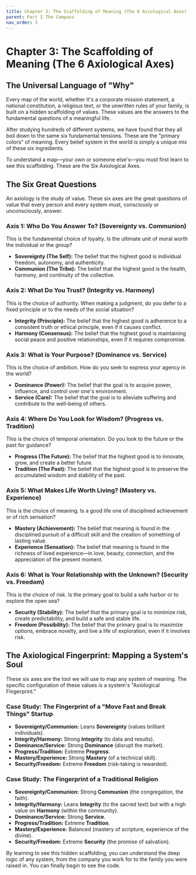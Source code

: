 ```yaml
---
title: Chapter 3: The Scaffolding of Meaning (The 6 Axiological Axes)
parent: Part I The Compass
nav_order: 3
---
```


# Chapter 3: The Scaffolding of Meaning (The 6 Axiological Axes)

## The Universal Language of "Why"

Every map of the world, whether it's a corporate mission statement, a national constitution, a religious text, or the unwritten rules of your family, is built on a hidden scaffolding of values. These values are the answers to the fundamental questions of a meaningful life.

After studying hundreds of different systems, we have found that they all boil down to the same six fundamental tensions. These are the "primary colors" of meaning. Every belief system in the world is simply a unique mix of these six ingredients.

To understand a map—your own or someone else's—you must first learn to see this scaffolding. These are the Six Axiological Axes.

## The Six Great Questions

An axiology is the study of value. These six axes are the great questions of value that every person and every system must, consciously or unconsciously, answer.

### Axis 1: Who Do You Answer To? (Sovereignty vs. Communion)
This is the fundamental choice of loyalty. Is the ultimate unit of moral worth the individual or the group?
*   **Sovereignty (The Self):** The belief that the highest good is individual freedom, autonomy, and authenticity.
*   **Communion (The Tribe):** The belief that the highest good is the health, harmony, and continuity of the collective.

### Axis 2: What Do You Trust? (Integrity vs. Harmony)
This is the choice of authority. When making a judgment, do you defer to a fixed principle or to the needs of the social situation?
*   **Integrity (Principle):** The belief that the highest good is adherence to a consistent truth or ethical principle, even if it causes conflict.
*   **Harmony (Consensus):** The belief that the highest good is maintaining social peace and positive relationships, even if it requires compromise.

### Axis 3: What is Your Purpose? (Dominance vs. Service)
This is the choice of ambition. How do you seek to express your agency in the world?
*   **Dominance (Power):** The belief that the goal is to acquire power, influence, and control over one's environment.
*   **Service (Care):** The belief that the goal is to alleviate suffering and contribute to the well-being of others.

### Axis 4: Where Do You Look for Wisdom? (Progress vs. Tradition)
This is the choice of temporal orientation. Do you look to the future or the past for guidance?
*   **Progress (The Future):** The belief that the highest good is to innovate, grow, and create a better future.
*   **Tradition (The Past):** The belief that the highest good is to preserve the accumulated wisdom and stability of the past.

### Axis 5: What Makes Life Worth Living? (Mastery vs. Experience)
This is the choice of meaning. Is a good life one of disciplined achievement or of rich sensation?
*   **Mastery (Achievement):** The belief that meaning is found in the disciplined pursuit of a difficult skill and the creation of something of lasting value.
*   **Experience (Sensation):** The belief that meaning is found in the richness of lived experience—in love, beauty, connection, and the appreciation of the present moment.

### Axis 6: What is Your Relationship with the Unknown? (Security vs. Freedom)
This is the choice of risk. Is the primary goal to build a safe harbor or to explore the open sea?
*   **Security (Stability):** The belief that the primary goal is to minimize risk, create predictability, and build a safe and stable life.
*   **Freedom (Possibility):** The belief that the primary goal is to maximize options, embrace novelty, and live a life of exploration, even if it involves risk.

## The Axiological Fingerprint: Mapping a System's Soul

These six axes are the tool we will use to map any system of meaning. The specific configuration of these values is a system's "Axiological Fingerprint."

### Case Study: The Fingerprint of a "Move Fast and Break Things" Startup
*   **Sovereignty/Communion:** Leans **Sovereignty** (values brilliant individuals).
*   **Integrity/Harmony:** Strong **Integrity** (to data and results).
*   **Dominance/Service:** Strong **Dominance** (disrupt the market).
*   **Progress/Tradition:** Extreme **Progress**.
*   **Mastery/Experience:** Strong **Mastery** (of a technical skill).
*   **Security/Freedom:** Extreme **Freedom** (risk-taking is rewarded).

### Case Study: The Fingerprint of a Traditional Religion
*   **Sovereignty/Communion:** Strong **Communion** (the congregation, the faith).
*   **Integrity/Harmony:** Leans **Integrity** (to the sacred text) but with a high value on **Harmony** (within the community).
*   **Dominance/Service:** Strong **Service**.
*   **Progress/Tradition:** Extreme **Tradition**.
*   **Mastery/Experience:** Balanced (mastery of scripture, experience of the divine).
*   **Security/Freedom:** Extreme **Security** (the promise of salvation).

By learning to see this hidden scaffolding, you can understand the deep logic of any system, from the company you work for to the family you were raised in. You can finally begin to see the code.
